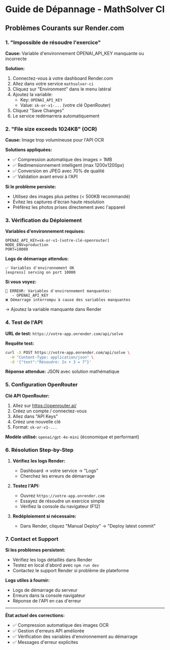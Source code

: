 # Guide de Dépannage - MathSolver CI

## Problèmes Courants sur Render.com

### 1. "Impossible de résoudre l'exercice" 

**Cause:** Variable d'environnement OPENAI_API_KEY manquante ou incorrecte

**Solution:**
1. Connectez-vous à votre dashboard Render.com
2. Allez dans votre service `mathsolver-ci`
3. Cliquez sur "Environment" dans le menu latéral
4. Ajoutez la variable:
   - Key: `OPENAI_API_KEY`
   - Value: `sk-or-v1-...` (votre clé OpenRouter)
5. Cliquez "Save Changes"
6. Le service redémarrera automatiquement

### 2. "File size exceeds 1024KB" (OCR)

**Cause:** Image trop volumineuse pour l'API OCR

**Solutions appliquées:**
- ✅ Compression automatique des images > 1MB
- ✅ Redimensionnement intelligent (max 1200x1200px)
- ✅ Conversion en JPEG avec 70% de qualité
- ✅ Validation avant envoi à l'API

**Si le problème persiste:**
- Utilisez des images plus petites (< 500KB recommandé)
- Évitez les captures d'écran haute résolution
- Préférez les photos prises directement avec l'appareil

### 3. Vérification du Déploiement

**Variables d'environnement requises:**
```
OPENAI_API_KEY=sk-or-v1-[votre-clé-openrouter]
NODE_ENV=production
PORT=10000
```

**Logs de démarrage attendus:**
```
✅ Variables d'environnement OK
[express] serving on port 10000
```

**Si vous voyez:**
```
🚨 ERREUR: Variables d'environnement manquantes:
   - OPENAI_API_KEY
❌ Démarrage interrompu à cause des variables manquantes
```

→ Ajoutez la variable manquante dans Render

### 4. Test de l'API

**URL de test:** `https://votre-app.onrender.com/api/solve`

**Requête test:**
```bash
curl -X POST https://votre-app.onrender.com/api/solve \
  -H "Content-Type: application/json" \
  -d '{"text":"Résoudre: 2x + 3 = 7"}'
```

**Réponse attendue:** JSON avec solution mathématique

### 5. Configuration OpenRouter

**Clé API OpenRouter:**
1. Allez sur https://openrouter.ai/
2. Créez un compte / connectez-vous
3. Allez dans "API Keys"
4. Créez une nouvelle clé
5. Format: `sk-or-v1-...`

**Modèle utilisé:** `openai/gpt-4o-mini` (économique et performant)

### 6. Résolution Step-by-Step

1. **Vérifiez les logs Render:**
   - Dashboard → votre service → "Logs"
   - Cherchez les erreurs de démarrage

2. **Testez l'API:**
   - Ouvrez `https://votre-app.onrender.com`
   - Essayez de résoudre un exercice simple
   - Vérifiez la console du navigateur (F12)

3. **Redéploiement si nécessaire:**
   - Dans Render, cliquez "Manual Deploy" → "Deploy latest commit"

### 7. Contact et Support

**Si les problèmes persistent:**
- Vérifiez les logs détaillés dans Render
- Testez en local d'abord avec `npm run dev`
- Contactez le support Render si problème de plateforme

**Logs utiles à fournir:**
- Logs de démarrage du serveur
- Erreurs dans la console navigateur
- Réponse de l'API en cas d'erreur

---

**État actuel des corrections:**
- ✅ Compression automatique des images OCR
- ✅ Gestion d'erreurs API améliorée
- ✅ Vérification des variables d'environnement au démarrage
- ✅ Messages d'erreur explicites